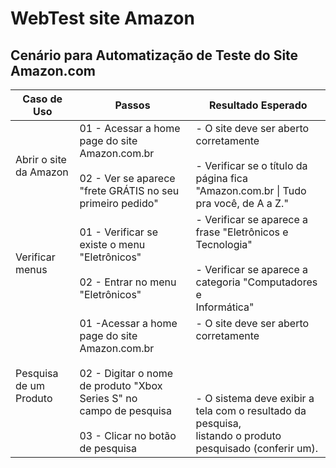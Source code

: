 # WebTest site Amazon

## Cenário para Automatização de Teste do Site Amazon.com

| Caso de Uso             	| Passos                                                                                                                                                              	| Resultado Esperado                                                                                                                                                   	|
|-------------------------	|---------------------------------------------------------------------------------------------------------------------------------------------------------------------	|----------------------------------------------------------------------------------------------------------------------------------------------------------------------	|
| Abrir o site da Amazon  	| 01 - Acessar a home page do site Amazon.com.br<br><br>02 - Ver se aparece "frete GRÁTIS no seu primeiro pedido"<br>                                                 	| - O site deve ser aberto corretamente<br><br>- Verificar se o título da página fica "Amazon.com.br \| Tudo pra você, de A a Z."                                      	|
| Verificar menus         	| 01 - Verificar se existe o menu "Eletrônicos"<br><br>02 - Entrar no menu "Eletrônicos"                                                                              	| - Verificar se aparece a frase "Eletrônicos e Tecnologia"<br><br>- Verificar se aparece a categoria "Computadores e<br>Informática"                                  	|
| Pesquisa de um Produto  	| 01 -Acessar a home page do site Amazon.com.br<br><br>02 - Digitar o nome de produto "Xbox Series S" no<br>campo de pesquisa<br><br>03 - Clicar no botão de pesquisa 	| - O site deve ser aberto corretamente<br><br><br><br><br>- O sistema deve exibir a tela com o resultado da pesquisa,<br>listando o produto pesquisado (conferir um). 	|